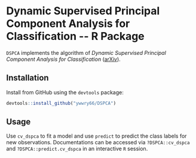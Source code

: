 # Dynamic Supervised Principal Component Analysis for Classification -- R Package
`DSPCA` implements the algorithm of *Dynamic Supervised Principal Component Analysis for Classification* ([arXiv](https://arxiv.org/abs/2411.01820)).

## Installation
Install from GitHub using the `devtools` package:

``` R
devtools::install_github("ywwry66/DSPCA")
```

## Usage
Use `cv_dspca` to fit a model and use `predict` to predict the class labels for new observations. Documentations can be accessed via `?DSPCA::cv_dspca` and `?DSPCA::predict.cv_dspca` in an interactive `R` session.
